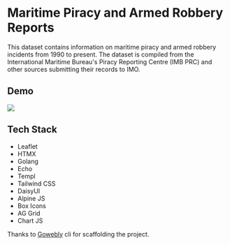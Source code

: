 # Maritime Piracy and Armed Robbery Reports 

This dataset contains information on maritime piracy and armed robbery incidents from 1990 to present. The dataset is compiled from the International Maritime Bureau's Piracy Reporting Centre (IMB PRC) and other sources submitting their records to IMO.

## Demo

![](assets/demo.gif)

## Tech Stack
- Leaflet
- HTMX
- Golang
- Echo
- Templ
- Tailwind CSS
- DaisyUI
- Alpine JS
- Box Icons
- AG Grid
- Chart JS

Thanks to [Gowebly](https://github.com/gowebly/gowebly) cli for scaffolding the project.

